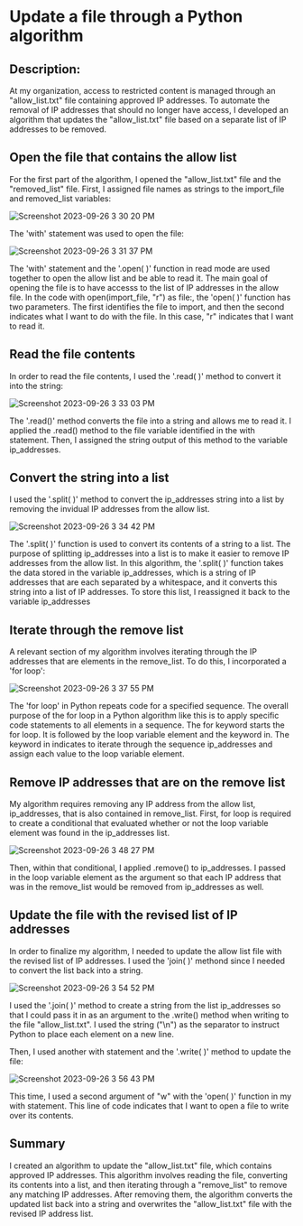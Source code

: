 <h1> Update a file through a Python algorithm</h1> 
<h2>Description:</h2>
At my organization, access to restricted content is managed through an "allow_list.txt" file containing approved IP addresses. To automate the removal of IP addresses that should no longer have access, I developed an algorithm that updates the "allow_list.txt" file based on a separate list of IP addresses to be removed.

<h2>Open the file that contains the allow list</h2>
For the first part of the algorithm, I opened the "allow_list.txt" file and the "removed_list" file.  First, I assigned file names as strings to the import_file and removed_list variables:

![Screenshot 2023-09-26 3 30 20 PM](https://github.com/mmedinabet/-Update-a-file-through-a-Python-algorithm/assets/142737434/d9dc0728-de9f-4405-8a1b-43550e938efc)


The 'with' statement was used to open the file:

![Screenshot 2023-09-26 3 31 37 PM](https://github.com/mmedinabet/-Update-a-file-through-a-Python-algorithm/assets/142737434/4586f08a-e10c-464a-a89e-76e604886948)

The 'with' statement and the '.open( )' function in read mode are used together to open the allow list and be able to read it. The main goal of opening the file is to have accesss to the list of IP addresses in the allow file. In the code with open(import_file, "r") as file:, the 'open( )' function has two parameters. The first identifies the file to import, and then the second indicates what I want to do with the file. In this case, "r" indicates that I want to read it.

<h2>Read the file contents</h2>
In order to read the file contents, I used the '.read( )' method to convert it into the string: 

![Screenshot 2023-09-26 3 33 03 PM](https://github.com/mmedinabet/-Update-a-file-through-a-Python-algorithm/assets/142737434/291c6b3f-4501-49d4-8900-535a7988a461)

The '.read()' method converts the file into a string and allows me to read it. I applied the .read() method to the file variable identified in the with statement. Then, I assigned the string output of this method to the variable ip_addresses. 

<h2>Convert the string into a list</h2>
I used the '.split( )' method to convert the ip_addresses string into a list by removing the invidual IP addresses from the allow list. 

![Screenshot 2023-09-26 3 34 42 PM](https://github.com/mmedinabet/-Update-a-file-through-a-Python-algorithm/assets/142737434/de115b35-e149-4d2f-a4b4-e88d05bde1ce)

The '.split( )' function is used to convert its contents of a string to a list. The purpose of splitting ip_addresses into a list is to make it easier to remove IP addresses from the allow list. In this algorithm, the '.split( )' function takes the data stored in the variable ip_addresses, which is a string of IP addresses that are each separated by a whitespace, and it converts this string into a list of IP addresses. To store this list, I reassigned it back to the variable ip_addresses

<h2>Iterate through the remove list</h2>
A relevant section of my algorithm involves iterating through the IP addresses that are elements in the remove_list. To do this, I incorporated a 'for loop':

![Screenshot 2023-09-26 3 37 55 PM](https://github.com/mmedinabet/-Update-a-file-through-a-Python-algorithm/assets/142737434/1244f18d-68df-43ad-a519-9fc304252f19)

The 'for loop' in Python repeats code for a specified sequence. The overall purpose of the for loop in a Python algorithm like this is to apply specific code statements to all elements in a sequence. The for keyword starts the for loop. It is followed by the loop variable element and the keyword in. The keyword in indicates to iterate through the sequence ip_addresses and assign each value to the loop variable element. 

<h2>Remove IP addresses that are on the remove list</h2>

My algorithm requires removing any IP address from the allow list, ip_addresses, that is also contained in remove_list. First, for loop is required to create a conditional that evaluated whether or not the loop variable element was found in the ip_addresses list. 


![Screenshot 2023-09-26 3 48 27 PM](https://github.com/mmedinabet/-Update-a-file-through-a-Python-algorithm/assets/142737434/7485b4fc-6ca5-4f79-917e-9bc447eab8d1)

Then, within that conditional, I applied .remove() to ip_addresses. I passed in the loop variable element as the argument so that each IP address that was in the remove_list would be removed from ip_addresses as well. 

<h2>Update the file with the revised list of IP addresses</h2>
  
In order to finalize my algorithm, I needed to update the allow list file with the revised list of IP addresses. I used the 'join( )' methond since I needed to convert the list back into a string. 

![Screenshot 2023-09-26 3 54 52 PM](https://github.com/mmedinabet/-Update-a-file-through-a-Python-algorithm/assets/142737434/05da8007-bfb4-4777-a261-f709561b8f79)

I used the '.join( )' method to create a string from the list ip_addresses so that I could pass it in as an argument to the .write() method when writing to the file "allow_list.txt". I used the string ("\n") as the separator to instruct Python to place each element on a new line. 

Then, I used another with statement and the '.write( )' method to update the file:

![Screenshot 2023-09-26 3 56 43 PM](https://github.com/mmedinabet/-Update-a-file-through-a-Python-algorithm/assets/142737434/c2ad0c24-d24a-440a-9982-60db37284ff2)

This time, I used a second argument of "w" with the 'open( )' function in my with statement. This line of code indicates that I want to open a file to write over its contents. 

<h2>Summary</h2>

I created an algorithm to update the "allow_list.txt" file, which contains approved IP addresses. This algorithm involves reading the file, converting its contents into a list, and then iterating through a "remove_list" to remove any matching IP addresses. After removing them, the algorithm converts the updated list back into a string and overwrites the "allow_list.txt" file with the revised IP address list.
